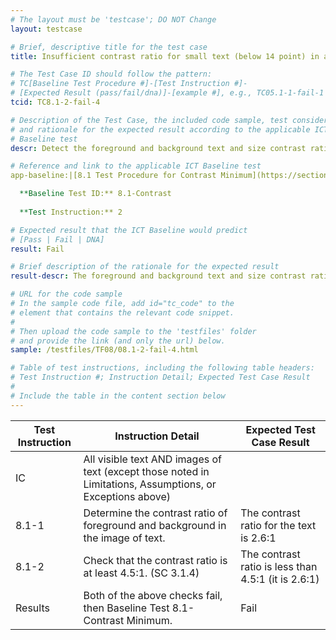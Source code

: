 ```yaml
---
# The layout must be 'testcase'; DO NOT Change
layout: testcase

# Brief, descriptive title for the test case
title: Insufficient contrast ratio for small text (below 14 point) in an image of text

# The Test Case ID should follow the pattern: 
# TC[Baseline Test Procedure #]-[Test Instruction #]-
# [Expected Result (pass/fail/dna)]-[example #], e.g., TC05.1-1-fail-1
tcid: TC8.1-2-fail-4

# Description of the Test Case, the included code sample, test considerations,
# and rationale for the expected result according to the applicable ICT
# Baseline test
descr: Detect the foreground and background text and size contrast ratio. Determine whether contrast ratio is sufficient. The text in the code sample is sufficient contrast between the foreground and background.

# Reference and link to the applicable ICT Baseline test
app-baseline:|[8.1 Test Procedure for Contrast Minimum](https://section508coordinators.github.io/ICTTestingBaseline/08Contrast.html#81-test-procedure-for-contrast-minimum)

  **Baseline Test ID:** 8.1-Contrast
    
  **Test Instruction:** 2

# Expected result that the ICT Baseline would predict
# [Pass | Fail | DNA]
result: Fail

# Brief description of the rationale for the expected result
result-descr: The foreground and background text and size contrast ratio in the code sample provide sufficient contrast in an image of text.

# URL for the code sample
# In the sample code file, add id="tc_code" to the 
# element that contains the relevant code snippet.
#
# Then upload the code sample to the 'testfiles' folder 
# and provide the link (and only the url) below.
sample: /testfiles/TF08/08.1-2-fail-4.html 

# Table of test instructions, including the following table headers: 
# Test Instruction #; Instruction Detail; Expected Test Case Result
#
# Include the table in the content section below
---
```

| Test Instruction | Instruction Detail | Expected Test Case Result |
|------------------|--------------------|---------------------------|
|IC| All visible text AND images of text (except those noted in Limitations, Assumptions, or Exceptions above)|
| 8.1-1| Determine the contrast ratio of foreground and background in the image of text. | The contrast ratio for the text is 2.6:1 | 
| 8.1-2| Check that the contrast ratio is at least 4.5:1. (SC 3.1.4) | The contrast ratio is less than 4.5:1 (it is 2.6:1) |
| Results | Both of the above checks fail, then Baseline Test 8.1-Contrast Minimum.  | Fail |
